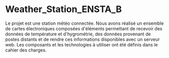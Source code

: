 # Weather_Station_ENSTA_B

Le projet est une station météo connectée.
Nous avons réalisé un ensemble de cartes électroniques composées d'éléments permettant de recevoir des données de température et d'hygrométrie, des données provenant de postes distants et de rendre ces informations disponibles avec un serveur web. Les composants et les technologies à utiliser ont été définis dans le cahier des charges.
